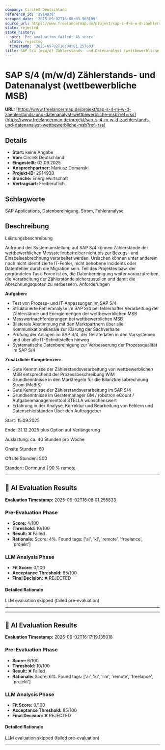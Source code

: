 ```yaml
---
company: Circle8 Deutschland
reference_id: '2914938'
scraped_date: '2025-09-02T16:00:03.963109'
source_url: https://www.freelancermap.de/projekt/sap-s-4-m-w-d-zaehlerstands-und-datenanalyst-wettbewerbliche-msb?ref=rss
state: rejected
state_history:
- note: 'Pre-evaluation failed: 4% score'
  state: rejected
  timestamp: '2025-09-02T16:08:01.257603'
title: SAP S/4 (m/w/d) Zählerstands- und Datenanalyst (wettbewerbliche MSB)
---
```



# SAP S/4 (m/w/d) Zählerstands- und Datenanalyst (wettbewerbliche MSB)
**URL:** [https://www.freelancermap.de/projekt/sap-s-4-m-w-d-zaehlerstands-und-datenanalyst-wettbewerbliche-msb?ref=rss](https://www.freelancermap.de/projekt/sap-s-4-m-w-d-zaehlerstands-und-datenanalyst-wettbewerbliche-msb?ref=rss)
## Details
- **Start:** keine Angabe
- **Von:** Circle8 Deutschland
- **Eingestellt:** 02.09.2025
- **Ansprechpartner:** Mariusz Domanski
- **Projekt-ID:** 2914938
- **Branche:** Energiewirtschaft
- **Vertragsart:** Freiberuflich

## Schlagworte
SAP Applications, Datenbereinigung, Strom, Fehleranalyse

## Beschreibung
Leistungsbeschreibung

Aufgrund der Systemumstellung auf SAP S/4 können Zählerstände der wettbewerblichen Messstellenbetreiber nicht bis zur Bezugs- und Einspeiseabrechnung verarbeitet werden. Ursachen können unter anderem noch nicht identifizierte IT-Fehler, nicht behobene Incidents oder Datenfehler durch die Migration sein. Teil des Projektes bzw. der gegründeten Task-Force ist es, die Datenbereinigung weiter voranzutreiben, die Verarbeitung der Zählerstände sicherzustellen und damit die Abrechnungsquoten zu verbessern.
Anforderungen

**Aufgaben:**
- Test von Prozess- und IT-Anpassungen im SAP S/4
- Strukturierte Fehleranalyse im SAP S/4 bei fehlerhafter Verarbeitung der Zählerstände und Energiemengen der wettbewerblichen MSB
- Messwertnachforderungen bei wettbewerblichen MSB
- Bilaterale Abstimmung mit den Marktpartnern über alle Kommunikationskanäle zur Klärung der Sachverhalte
- Prüfung der Anlagen im SAP S/4, der Gerätedaten in den Vorsystemen und über alle IT-Schnittstellen hinweg
- Systematische Datenbereinigung zur Verbesserung der Prozessqualität im SAP S/4

**Zusätzliche Kompetenzen:**

- Gute Kenntnisse der Zählerstandsverarbeitung von wettbewerblichen MSB entsprechend der Prozessbeschreibung WiM
- Grundkenntnisse in den Marktregeln für die Bilanzkreisabrechnung Strom (MaBiS)
- Gute Kenntnisse der Zählerstandsverarbeitung im SAP S/4
- Grundkenntnisse im Gerätemanager GM / robotron eCount / Aufgabenmanagementtool STELLA wünschenswert
- Erfahrung in der Analyse, Korrektur und Bearbeitung von Fehlern und Datenschiefständen
Über den Auftraggeber

Start: 15.09.2025

Ende: 31.12.2025 plus Option auf Verlängerung

Auslastung: ca. 40 Stunden pro Woche

Onsite Stunden: 60

Offsite Stunden: 500

Standort: Dortmund | 90 % remote

---

## 🤖 AI Evaluation Results

**Evaluation Timestamp:** 2025-09-02T16:08:01.255833

### Pre-Evaluation Phase
- **Score:** 4/100
- **Threshold:** 10/100
- **Result:** ❌ Failed
- **Rationale:** Score: 4%. Found tags: ['ai', 'ki', 'remote', 'freelance', 'projekt']

### LLM Analysis Phase
- **Fit Score:** 0/100
- **Acceptance Threshold:** 85/100
- **Final Decision:** ❌ REJECTED

#### Detailed Rationale
LLM evaluation skipped (failed pre-evaluation)

---


---

## 🤖 AI Evaluation Results

**Evaluation Timestamp:** 2025-09-02T16:17:19.135018

### Pre-Evaluation Phase
- **Score:** 6/100
- **Threshold:** 10/100
- **Result:** ❌ Failed
- **Rationale:** Score: 6%. Found tags: ['ai', 'ki', 'llm', 'remote', 'freelance', 'projekt']

### LLM Analysis Phase
- **Fit Score:** 0/100
- **Acceptance Threshold:** 85/100
- **Final Decision:** ❌ REJECTED

#### Detailed Rationale
LLM evaluation skipped (failed pre-evaluation)

---
